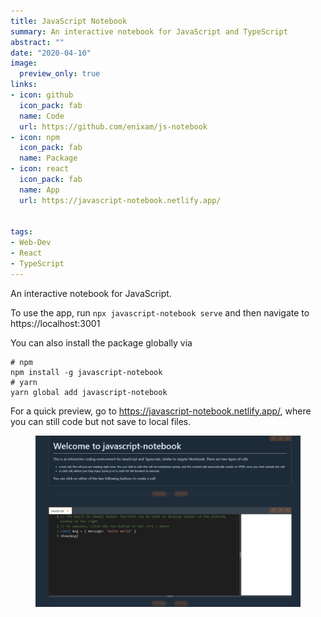 ```yaml
---
title: JavaScript Notebook 
summary: An interactive notebook for JavaScript and TypeScript
abstract: ""
date: "2020-04-10"
image: 
  preview_only: true 
links:
- icon: github
  icon_pack: fab
  name: Code
  url: https://github.com/enixam/js-notebook
- icon: npm
  icon_pack: fab
  name: Package
- icon: react
  icon_pack: fab
  name: App
  url: https://javascript-notebook.netlify.app/


tags:
- Web-Dev
- React
- TypeScript
---
```



An interactive notebook for JavaScript.

To use the app, run `npx javascript-notebook serve` and then navigate to https://localhost:3001

You can also install the package globally via

```
# npm
npm install -g javascript-notebook
# yarn
yarn global add javascript-notebook
```

For a quick preview, go to https://javascript-notebook.netlify.app/, where you can still code but not save to local files.

<figure>
  <img src = "featured.jpg" />
</figure>
